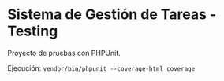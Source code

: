# Sistema de Gestión de Tareas - Testing

Proyecto de pruebas con PHPUnit.

Ejecución: `vendor/bin/phpunit --coverage-html coverage`
